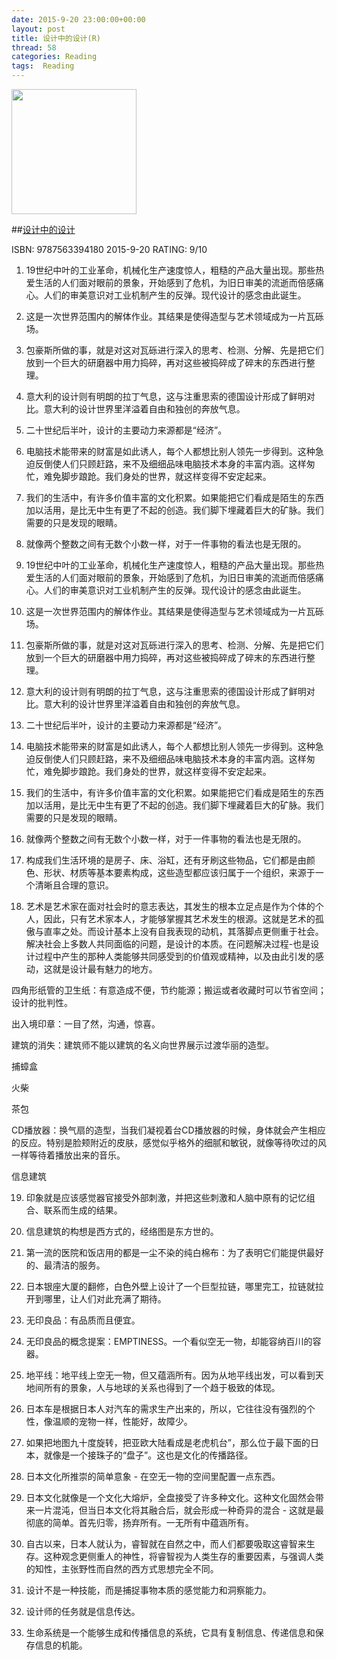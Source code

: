 ```yaml
---
date: 2015-9-20 23:00:00+00:00
layout: post
title: 设计中的设计(R)
thread: 58
categories: Reading
tags:  Reading
---
```


<img src="http://ec4.images-amazon.com/images/I/41DpH0cOWBL.jpg" width="200" />

##[设计中的设计](http://amzn.to/1PfR41v)

ISBN: 9787563394180 2015-9-20 RATING: 9/10

1. 19世纪中叶的工业革命，机械化生产速度惊人，粗糙的产品大量出现。那些热爱生活的人们面对眼前的景象，开始感到了危机，为旧日审美的流逝而倍感痛心。人们的审美意识对工业机制产生的反弹。现代设计的感念由此诞生。

2. 这是一次世界范围内的解体作业。其结果是使得造型与艺术领域成为一片瓦砾场。

3. 包豪斯所做的事，就是对这对瓦砾进行深入的思考、检测、分解、先是把它们放到一个巨大的研磨器中用力捣碎，再对这些被捣碎成了碎末的东西进行整理。

4. 意大利的设计则有明朗的拉丁气息，这与注重思索的德国设计形成了鲜明对比。意大利的设计世界里洋溢着自由和独创的奔放气息。

5. 二十世纪后半叶，设计的主要动力来源都是“经济”。

6. 电脑技术能带来的财富是如此诱人，每个人都想比别人领先一步得到。这种急迫反倒使人们只顾赶路，来不及细细品味电脑技术本身的丰富内涵。这样匆忙，难免脚步踉跄。我们身处的世界，就这样变得不安定起来。

7. 我们的生活中，有许多价值丰富的文化积累。如果能把它们看成是陌生的东西加以活用，是比无中生有更了不起的创造。我们脚下埋藏着巨大的矿脉。我们需要的只是发现的眼睛。

8. 就像两个整数之间有无数个小数一样，对于一件事物的看法也是无限的。

9. 19世纪中叶的工业革命，机械化生产速度惊人，粗糙的产品大量出现。那些热爱生活的人们面对眼前的景象，开始感到了危机，为旧日审美的流逝而倍感痛心。人们的审美意识对工业机制产生的反弹。现代设计的感念由此诞生。

10. 这是一次世界范围内的解体作业。其结果是使得造型与艺术领域成为一片瓦砾场。

11. 包豪斯所做的事，就是对这对瓦砾进行深入的思考、检测、分解、先是把它们放到一个巨大的研磨器中用力捣碎，再对这些被捣碎成了碎末的东西进行整理。

12. 意大利的设计则有明朗的拉丁气息，这与注重思索的德国设计形成了鲜明对比。意大利的设计世界里洋溢着自由和独创的奔放气息。

13. 二十世纪后半叶，设计的主要动力来源都是“经济”。

14. 电脑技术能带来的财富是如此诱人，每个人都想比别人领先一步得到。这种急迫反倒使人们只顾赶路，来不及细细品味电脑技术本身的丰富内涵。这样匆忙，难免脚步踉跄。我们身处的世界，就这样变得不安定起来。

15. 我们的生活中，有许多价值丰富的文化积累。如果能把它们看成是陌生的东西加以活用，是比无中生有更了不起的创造。我们脚下埋藏着巨大的矿脉。我们需要的只是发现的眼睛。

16. 就像两个整数之间有无数个小数一样，对于一件事物的看法也是无限的。

17. 构成我们生活环境的是房子、床、浴缸，还有牙刷这些物品，它们都是由颜色、形状、材质等基本要素构成，这些造型都应该归属于一个组织，来源于一个清晰且合理的意识。

18. 艺术是艺术家在面对社会时的意志表达，其发生的根本立足点是作为个体的个人，因此，只有艺术家本人，才能够掌握其艺术发生的根源。这就是艺术的孤傲与直率之处。而设计基本上没有自我表现的动机，其落脚点更侧重于社会。解决社会上多数人共同面临的问题，是设计的本质。在问题解决过程-也是设计过程中产生的那种人类能够共同感受到的价值观或精神，以及由此引发的感动，这就是设计最有魅力的地方。

四角形纸管的卫生纸：有意造成不便，节约能源；搬运或者收藏时可以节省空间；设计的批判性。


出入境印章：一目了然，沟通，惊喜。


建筑的消失：建筑师不能以建筑的名义向世界展示过渡华丽的造型。


捕蟑盒


火柴

茶包


CD播放器：换气扇的造型，当我们凝视着台CD播放器的时候，身体就会产生相应的反应。特别是脸颊附近的皮肤，感觉似乎格外的细腻和敏锐，就像等待吹过的风一样等待着播放出来的音乐。


信息建筑


19. 印象就是应该感觉器官接受外部刺激，并把这些刺激和人脑中原有的记忆组合、联系而生成的结果。


20. 信息建筑的构想是西方式的，经络图是东方世的。

21. 第一流的医院和饭店用的都是一尘不染的纯白棉布：为了表明它们能提供最好的、最清洁的服务。

22. 日本银座大厦的翻修，白色外壁上设计了一个巨型拉链，哪里完工，拉链就拉开到哪里，让人们对此充满了期待。

23. 无印良品：有品质而且便宜。

24. 无印良品的概念提案：EMPTINESS。一个看似空无一物，却能容纳百川的容器。

25. 地平线：地平线上空无一物，但又蕴涵所有。因为从地平线出发，可以看到天地间所有的景象，人与地球的关系也得到了一个趋于极致的体现。

26. 日本车是根据日本人对汽车的需求生产出来的，所以，它往往没有强烈的个性，像温顺的宠物一样，性能好，故障少。

27. 如果把地图九十度旋转，把亚欧大陆看成是老虎机台”，那么位于最下面的日本，就像是一个接珠子的“盘子”。这也是文化的传播路径。

28. 日本文化所推崇的简单意象 - 在空无一物的空间里配置一点东西。

29. 日本文化就像是一个文化大熔炉，全盘接受了许多种文化。这种文化固然会带来一片混沌，但当日本文化将其融合后，就会形成一种奇异的混合 - 这就是最彻底的简单。首先归零，扬弃所有。一无所有中蕴涵所有。

30. 自古以来，日本人就认为，睿智就在自然之中，而人们都要吸取这睿智来生存。这种观念更侧重人的神性，将睿智视为人类生存的重要因素，与强调人类的知性，主张野性而自然的西方式思想完全不同。

31. 设计不是一种技能，而是捕捉事物本质的感觉能力和洞察能力。

32. 设计师的任务就是信息传达。

33. 生命系统是一个能够生成和传播信息的系统，它具有复制信息、传递信息和保存信息的机能。











































